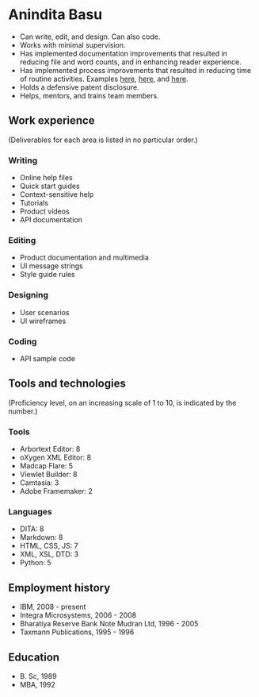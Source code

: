 # Anindita Basu

- Can write, edit, and design. Can also code.
- Works with minimal supervision.
- Has implemented documentation improvements that resulted in reducing file and word counts, and in enhancing reader experience.
- Has implemented process improvements that resulted in reducing time of routine activities. Examples [here](https://github.com/AninditaBasu/orphan-scan), [here](https://github.com/AninditaBasu/word-list-scan), and [here](https://github.com/AninditaBasu/linkchecker-third-twin).
- Holds a defensive patent disclosure.
- Helps, mentors, and trains team members.

## Work experience

(Deliverables for each area is listed in no particular order.)

### Writing

- Online help files
- Quick start guides
- Context-sensitive help
- Tutorials
- Product videos
- API documentation

### Editing

- Product documentation and multimedia
- UI message strings
- Style guide rules

### Designing

- User scenarios
- UI wireframes

### Coding

- API sample code

## Tools and technologies

(Proficiency level, on an increasing scale of 1 to 10, is indicated by the number.)

### Tools

- Arbortext Editor: 8
- oXygen XML Editor: 8
- Madcap Flare: 5
- Viewlet Builder: 8
- Camtasia: 3
- Adobe Framemaker: 2

### Languages

- DITA: 8
- Markdown: 8
- HTML, CSS, JS: 7
- XML, XSL, DTD: 3
- Python: 5


## Employment history

- IBM, 2008 - present
- Integra Microsystems, 2006 - 2008
- Bharatiya Reserve Bank Note Mudran Ltd, 1996 - 2005
- Taxmann Publications, 1995 - 1996

## Education

- B\. Sc, 1989
- MBA, 1992
